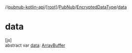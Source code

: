 //[pubnub-kotlin-api](../../../../index.md)/[[root]](../../index.md)/[PubNub](../index.md)/[EncryptedDataType](index.md)/[data](data.md)

# data

[js]\
abstract var [data](data.md): [ArrayBuffer](https://kotlinlang.org/api/latest/jvm/stdlib/kotlin-stdlib/org.khronos.webgl/-array-buffer/index.html)
